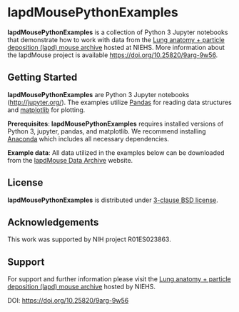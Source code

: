 # lapdMousePythonExamples

**lapdMousePythonExamples** is a collection of Python 3 Jupyter notebooks
that demonstrate how to work with data from the
[Lung anatomy + particle deposition (lapd) mouse archive](https://cebs-ext.niehs.nih.gov/cahs/report/lapd/web-download-links/)
hosted at NIEHS. More information about the lapdMouse project is
available <https://doi.org/10.25820/9arg-9w56>.

## Getting Started

**lapdMousePythonExamples** are Python 3 Jupyter notebooks (http://jupyter.org/).
The examples utilize [Pandas](https://pandas.pydata.org) for reading data
structures and [matplotlib](https://matplotlib.org/) for plotting.

**Prerequisites**: **lapdMousePythonExamples** requires installed versions of
Python 3, jupyter, pandas, and matplotlib. We recommend installing
[Anaconda](https://www.anaconda.com/download) which includes all necessary
dependencies.

**Example data**: All data utilized in the examples below can be downloaded from
the [lapdMouse Data Archive](https://cebs-ext.niehs.nih.gov/cahs/report/lapd/web-download-links/) website.

## License
**lapdMousePythonExamples** is distributed under [3-clause BSD license](License.txt).

## Acknowledgements
This work was supported by NIH project R01ES023863.

## Support

For support and further information please visit the
[Lung anatomy + particle deposition (lapd) mouse archive](https://cebs-ext.niehs.nih.gov/cahs/report/lapd/web-download-links/)
hosted by NIEHS.

DOI: <https://doi.org/10.25820/9arg-9w56>
